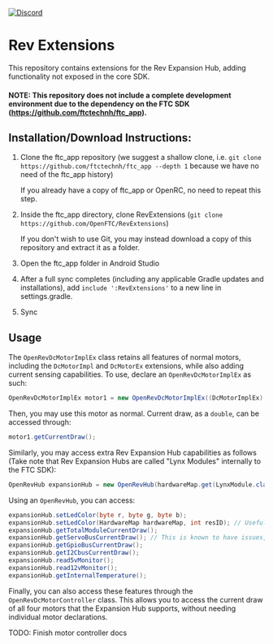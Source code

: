 [![Discord](https://img.shields.io/discord/377144270034829324.svg?style=for-the-badge)](https://discord.gg/ameFTnC)

# Rev Extensions

This repository contains extensions for the Rev Expansion Hub, adding functionality not exposed in the core SDK.

#### NOTE: This repository does not include a complete development environment due to the dependency on the FTC SDK (https://github.com/ftctechnh/ftc_app).

## Installation/Download Instructions:

1) Clone the ftc_app repository (we suggest a shallow clone, i.e. `git clone https://github.com/ftctechnh/ftc_app --depth 1` because we have no need of the ftc_app history)

    If you already have a copy of ftc_app or OpenRC, no need to repeat this step.
2) Inside the ftc_app directory, clone RevExtensions (`git clone https://github.com/OpenFTC/RevExtensions`)

    If you don't wish to use Git, you may instead download a copy of this repository and extract it as a folder.
3) Open the ftc_app folder in Android Studio
4) After a full sync completes (including any applicable Gradle updates and installations), add `include ':RevExtensions'` to a new line in settings.gradle.
5) Sync

## Usage

The `OpenRevDcMotorImplEx` class retains all features of normal motors, including the `DcMotorImpl` and `DcMotorEx` extensions, while also adding current sensing capabilities. To use, declare an `OpenRevDcMotorImplEx` as such:

```java
OpenRevDcMotorImplEx motor1 = new OpenRevDcMotorImplEx((DcMotorImplEx) hardwareMap.dcMotor.get("motor1"));`
```

Then, you may use this motor as normal. Current draw, as a `double`, can be accessed through:

```java
motor1.getCurrentDraw();
```

Similarly, you may access extra Rev Expansion Hub capabilities as follows (Take note that Rev Expansion Hubs are called "Lynx Modules" internally to the FTC SDK):

```java
OpenRevHub expansionHub = new OpenRevHub(hardwareMap.get(LynxModule.class, "Expansion Hub 1"));
```

Using an `OpenRevHub`, you can access:

```java
expansionHub.setLedColor(byte r, byte g, byte b);
expansionHub.setLedColor(HardwareMap hardwareMap, int resID); // Useful if you have colors defined as R.color.pink
expansionHub.getTotalModuleCurrentDraw();
expansionHub.getServoBusCurrentDraw(); // This is known to have issues, but they are most likely are caused by the ExH firmware itself
expansionHub.getGpioBusCurrentDraw();
expansionHub.getI2CbusCurrentDraw();
expansionHub.read5vMonitor();
expansionHub.read12vMonitor();
expansionHub.getInternalTemperature();
```

Finally, you can also access these features through the `OpenRevDcMotorController` class. This allows you to access the current draw of all four motors that the Expansion Hub supports, without needing individual motor declarations. 

TODO: Finish motor controller docs 
